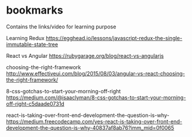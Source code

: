 # bookmarks

Contains the links/video for learning purpose

Learning Redux
https://egghead.io/lessons/javascript-redux-the-single-immutable-state-tree

React vs Angular
https://rubygarage.org/blog/react-vs-angularjs

choosing-the-right-framework
http://www.effectiveui.com/blog/2015/08/03/angular-vs-react-choosing-the-right-framework/

8-css-gotchas-to-start-your-morning-off-right
https://medium.com/@isaaclyman/8-css-gotchas-to-start-your-morning-off-right-c5daade0731d


react-is-taking-over-front-end-development-the-question-is-why-
https://medium.freecodecamp.com/yes-react-is-taking-over-front-end-development-the-question-is-why-40837af8ab76?imm_mid=0f0065
